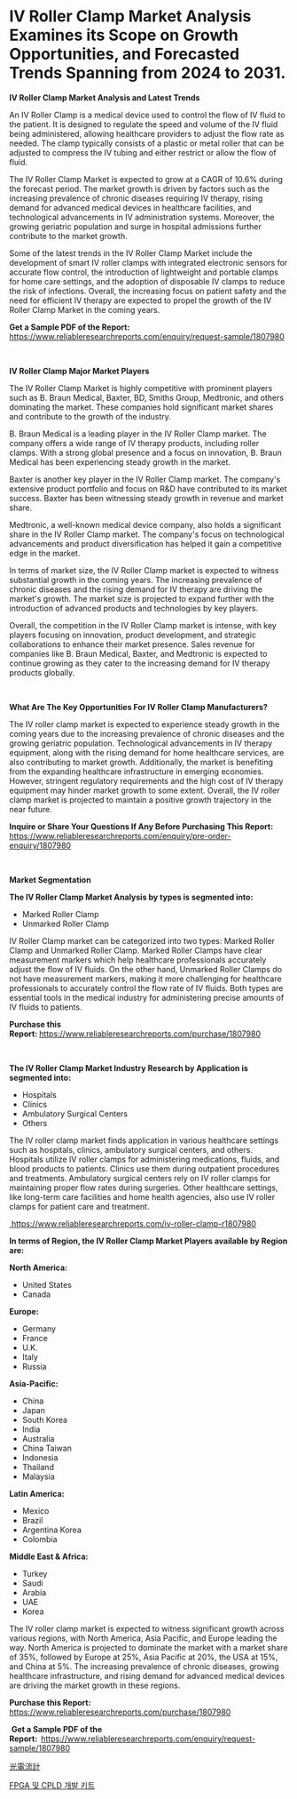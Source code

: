 <p><h1>IV Roller Clamp Market Analysis Examines its Scope on Growth Opportunities, and Forecasted Trends Spanning from 2024 to 2031.</h1></p><p><strong>IV Roller Clamp Market Analysis and Latest Trends</strong></p>
<p><p>An IV Roller Clamp is a medical device used to control the flow of IV fluid to the patient. It is designed to regulate the speed and volume of the IV fluid being administered, allowing healthcare providers to adjust the flow rate as needed. The clamp typically consists of a plastic or metal roller that can be adjusted to compress the IV tubing and either restrict or allow the flow of fluid.</p><p>The IV Roller Clamp Market is expected to grow at a CAGR of 10.6% during the forecast period. The market growth is driven by factors such as the increasing prevalence of chronic diseases requiring IV therapy, rising demand for advanced medical devices in healthcare facilities, and technological advancements in IV administration systems. Moreover, the growing geriatric population and surge in hospital admissions further contribute to the market growth.</p><p>Some of the latest trends in the IV Roller Clamp Market include the development of smart IV roller clamps with integrated electronic sensors for accurate flow control, the introduction of lightweight and portable clamps for home care settings, and the adoption of disposable IV clamps to reduce the risk of infections. Overall, the increasing focus on patient safety and the need for efficient IV therapy are expected to propel the growth of the IV Roller Clamp Market in the coming years.</p></p>
<p><strong>Get a Sample PDF of the Report:&nbsp;</strong> <a href="https://www.reliableresearchreports.com/enquiry/request-sample/1807980">https://www.reliableresearchreports.com/enquiry/request-sample/1807980</a></p>
<p>&nbsp;</p>
<p><strong>IV Roller Clamp Major Market Players</strong></p>
<p><p>The IV Roller Clamp Market is highly competitive with prominent players such as B. Braun Medical, Baxter, BD, Smiths Group, Medtronic, and others dominating the market. These companies hold significant market shares and contribute to the growth of the industry.</p><p>B. Braun Medical is a leading player in the IV Roller Clamp market. The company offers a wide range of IV therapy products, including roller clamps. With a strong global presence and a focus on innovation, B. Braun Medical has been experiencing steady growth in the market.</p><p>Baxter is another key player in the IV Roller Clamp market. The company's extensive product portfolio and focus on R&D have contributed to its market success. Baxter has been witnessing steady growth in revenue and market share.</p><p>Medtronic, a well-known medical device company, also holds a significant share in the IV Roller Clamp market. The company's focus on technological advancements and product diversification has helped it gain a competitive edge in the market.</p><p>In terms of market size, the IV Roller Clamp market is expected to witness substantial growth in the coming years. The increasing prevalence of chronic diseases and the rising demand for IV therapy are driving the market's growth. The market size is projected to expand further with the introduction of advanced products and technologies by key players.</p><p>Overall, the competition in the IV Roller Clamp market is intense, with key players focusing on innovation, product development, and strategic collaborations to enhance their market presence. Sales revenue for companies like B. Braun Medical, Baxter, and Medtronic is expected to continue growing as they cater to the increasing demand for IV therapy products globally.</p></p>
<p>&nbsp;</p>
<p><strong>What Are The Key Opportunities For IV Roller Clamp Manufacturers?</strong></p>
<p><p>The IV roller clamp market is expected to experience steady growth in the coming years due to the increasing prevalence of chronic diseases and the growing geriatric population. Technological advancements in IV therapy equipment, along with the rising demand for home healthcare services, are also contributing to market growth. Additionally, the market is benefiting from the expanding healthcare infrastructure in emerging economies. However, stringent regulatory requirements and the high cost of IV therapy equipment may hinder market growth to some extent. Overall, the IV roller clamp market is projected to maintain a positive growth trajectory in the near future.</p></p>
<p><strong>Inquire or Share Your Questions If Any Before Purchasing This Report:</strong> <a href="https://www.reliableresearchreports.com/enquiry/pre-order-enquiry/1807980">https://www.reliableresearchreports.com/enquiry/pre-order-enquiry/1807980</a></p>
<p>&nbsp;</p>
<p><strong>Market Segmentation</strong></p>
<p><strong>The IV Roller Clamp Market Analysis by types is segmented into:</strong></p>
<p><ul><li>Marked Roller Clamp</li><li>Unmarked Roller Clamp</li></ul></p>
<p><p>IV Roller Clamp market can be categorized into two types: Marked Roller Clamp and Unmarked Roller Clamp. Marked Roller Clamps have clear measurement markers which help healthcare professionals accurately adjust the flow of IV fluids. On the other hand, Unmarked Roller Clamps do not have measurement markers, making it more challenging for healthcare professionals to accurately control the flow rate of IV fluids. Both types are essential tools in the medical industry for administering precise amounts of IV fluids to patients.</p></p>
<p><strong>Purchase this Report:&nbsp;</strong><a href="https://www.reliableresearchreports.com/purchase/1807980">https://www.reliableresearchreports.com/purchase/1807980</a></p>
<p>&nbsp;</p>
<p><strong>The IV Roller Clamp Market Industry Research by Application is segmented into:</strong></p>
<p><ul><li>Hospitals</li><li>Clinics</li><li>Ambulatory Surgical Centers</li><li>Others</li></ul></p>
<p><p>The IV roller clamp market finds application in various healthcare settings such as hospitals, clinics, ambulatory surgical centers, and others. Hospitals utilize IV roller clamps for administering medications, fluids, and blood products to patients. Clinics use them during outpatient procedures and treatments. Ambulatory surgical centers rely on IV roller clamps for maintaining proper flow rates during surgeries. Other healthcare settings, like long-term care facilities and home health agencies, also use IV roller clamps for patient care and treatment.</p></p>
<p><a href="https://www.reliableresearchreports.com/iv-roller-clamp-r1807980">&nbsp;https://www.reliableresearchreports.com/iv-roller-clamp-r1807980</a></p>
<p><strong>In terms of Region, the IV Roller Clamp Market Players available by Region are:</strong></p>
<p>
    <p> <strong> North America: </strong>
        <ul>
            <li>United States</li>
            <li>Canada</li>
        </ul>
        </p> 
    <p> <strong> Europe: </strong>
        <ul>
            <li>Germany</li>
            <li>France</li>
            <li>U.K.</li>
            <li>Italy</li>
            <li>Russia</li>
        </ul>
        </p> 
    <p> <strong> Asia-Pacific: </strong>
        <ul>
            <li>China</li>
            <li>Japan</li>
            <li>South Korea</li>
            <li>India</li>
            <li>Australia</li>
            <li>China Taiwan</li>
            <li>Indonesia</li>
            <li>Thailand</li>
            <li>Malaysia</li>
        </ul>
        </p> 
    <p> <strong> Latin America: </strong>
        <ul>
            <li>Mexico</li>
            <li>Brazil</li>
            <li>Argentina Korea</li>
            <li>Colombia</li>
        </ul>
        </p> 
    <p> <strong> Middle East & Africa: </strong>
        <ul>
            <li>Turkey</li>
            <li>Saudi</li>
            <li>Arabia</li>
            <li>UAE</li>
            <li>Korea</li>
        </ul>
    </p>
    </p>
<p><p>The IV roller clamp market is expected to witness significant growth across various regions, with North America, Asia Pacific, and Europe leading the way. North America is projected to dominate the market with a market share of 35%, followed by Europe at 25%, Asia Pacific at 20%, the USA at 15%, and China at 5%. The increasing prevalence of chronic diseases, growing healthcare infrastructure, and rising demand for advanced medical devices are driving the market growth in these regions.</p></p>
<p><strong>Purchase this Report: </strong><a href="https://www.reliableresearchreports.com/purchase/1807980">https://www.reliableresearchreports.com/purchase/1807980</a></p>
<p>&nbsp;<strong>Get a Sample PDF of the Report:&nbsp;&nbsp;</strong><a href="https://www.reliableresearchreports.com/enquiry/request-sample/1807980">https://www.reliableresearchreports.com/enquiry/request-sample/1807980</a></p>
<p><strong></strong></p>
<p><p><a href="https://github.com/JoanaNitzsche/Market-Research-Report-List-1/blob/main/4047445168093.md">光電流計</a></p><p><a href="https://github.com/victorsharp87978/Market-Research-Report-List-1/blob/main/4902540181919.md">FPGA 및 CPLD 개발 키트</a></p></p>